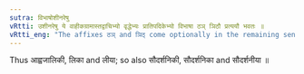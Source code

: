 ```yaml
---
sutra: विभाषोशीनरेषु
vRtti: उशीनरेषु ये वाहीकग्रामास्तद्वाचिभ्यो वृद्धेभ्यः प्रातिपदिकेभ्यो विभाषा ठञ् ञिठौ प्रत्ययौ भवतः ॥
vRtti_eng: "The affixes ठञ् and ञिठ् come optionally in the remaining senses, after _Vriddha_ words denoting _Vahika_ villages situated in _Usinara_."
---
```

Thus आह्वजालिकी, लिका and लीया; so also सौदर्शनिकी, सौदर्शनिका and सौदर्शनीया ॥

